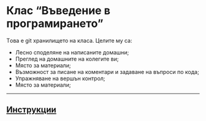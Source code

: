 Клас “Въведение в програмирането”
=========
Tова е git хранилището на класа.
Целите му са:
- Лесно споделяне на написаните домашни;
- Преглед на домашните на колегите ви;
- Място за материали;
- Възможност за писане на коментари и задаване на въпроси по кода;
- Упражняване на вершън контрол;
- Място за материали;

----
## [Инструкции](https://github.com/telebid-class/201404-intro/wiki)

